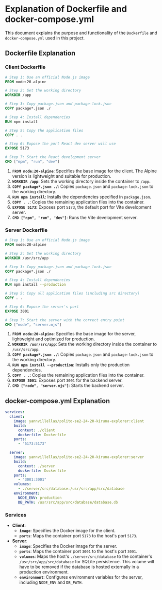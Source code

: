 
# Explanation of Dockerfile and docker-compose.yml

This document explains the purpose and functionality of the `Dockerfile` and `docker-compose.yml` used in this project.

## Dockerfile Explanation

### Client Dockerfile

```Dockerfile
# Step 1: Use an official Node.js image
FROM node:20-alpine

# Step 2: Set the working directory
WORKDIR /app

# Step 3: Copy package.json and package-lock.json
COPY package*.json ./

# Step 4: Install dependencies
RUN npm install

# Step 5: Copy the application files
COPY . .

# Step 6: Expose the port React dev server will use
EXPOSE 5173

# Step 7: Start the React development server
CMD ["npm", "run", "dev"]
```

1. **`FROM node:20-alpine`**: Specifies the base image for the client. The Alpine version is lightweight and suitable for production.
2. **`WORKDIR /app`**: Sets the working directory inside the container to `/app`.
3. **`COPY package*.json ./`**: Copies `package.json` and `package-lock.json` to the working directory.
4. **`RUN npm install`**: Installs the dependencies specified in `package.json`.
5. **`COPY . .`**: Copies the remaining application files into the container.
6. **`EXPOSE 5173`**: Exposes port `5173`, the default port for Vite development server.
7. **`CMD ["npm", "run", "dev"]`**: Runs the Vite development server.

### Server Dockerfile

```Dockerfile
# Step 1: Use an official Node.js image
FROM node:20-alpine

# Step 2: Set the working directory
WORKDIR /usr/src/app

# Step 3: Copy package.json and package-lock.json
COPY package*.json ./

# Step 4: Install dependencies
RUN npm install --production

# Step 5: Copy all application files (including src directory)
COPY . .

# Step 6: Expose the server's port
EXPOSE 3001

# Step 7: Start the server with the correct entry point
CMD ["node", "server.mjs"]
```

1. **`FROM node:20-alpine`**: Specifies the base image for the server, lightweight and optimized for production.
2. **`WORKDIR /usr/src/app`**: Sets the working directory inside the container to `/usr/src/app`.
3. **`COPY package*.json ./`**: Copies `package.json` and `package-lock.json` to the working directory.
4. **`RUN npm install --production`**: Installs only the production dependencies.
5. **`COPY . .`**: Copies the remaining application files into the container.
6. **`EXPOSE 3001`**: Exposes port `3001` for the backend server.
7. **`CMD ["node", "server.mjs"]`**: Starts the backend server.

## docker-compose.yml Explanation

```yaml
services:
  client:
    image: yannvillellas/polito-se2-24-20-kiruna-explorer:client
    build:
      context: ./client
      dockerfile: Dockerfile
    ports:
      - "5173:5173"

  server:
    image: yannvillellas/polito-se2-24-20-kiruna-explorer:server
    build:
      context: ./server
      dockerfile: Dockerfile
    ports:
      - "3001:3001"
    volumes:
      - ./server/src/database:/usr/src/app/src/database
    environment:
      NODE_ENV: production
      DB_PATH: /usr/src/app/src/database/database.db
```

### Services

- **Client**:
  - **`image`**: Specifies the Docker image for the client.
  - **`ports`**: Maps the container port `5173` to the host's port `5173`.
- **Server**:
  - **`image`**: Specifies the Docker image for the server.
  - **`ports`**: Maps the container port `3001` to the host's port `3001`.
  - **`volumes`**: Maps the host's `./server/src/database` to the container's `/usr/src/app/src/database` for SQLite persistence. This volume will have to be removed if the database is hosted externally in a production environment.
  - **`environment`**: Configures environment variables for the server, including `NODE_ENV` and `DB_PATH`.
